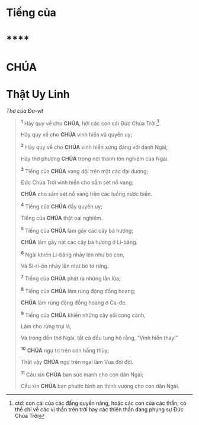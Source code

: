 # Tiếng của

# ****

# CHÚA

# Thật Uy Linh
*Thơ của Đa-vít*

> <sup><b>1</b></sup> Hãy quy về cho **CHÚA**, hỡi các con cái Đức Chúa Trời;[^1-7a354f96-248f-4868-836e-9236e77d2f26]
>
> Hãy quy về cho **CHÚA** vinh hiển và quyền uy;
>
> <sup><b>2</b></sup> Hãy quy về cho **CHÚA** vinh hiển xứng đáng với danh Ngài;
>
> Hãy thờ phượng **CHÚA** trong nơi thánh tôn nghiêm của Ngài.
>
> <sup><b>3</b></sup> Tiếng của **CHÚA** vang dội trên mặt các đại dương;
>
> Đức Chúa Trời vinh hiển cho sấm sét nổ vang;
>
> **CHÚA** cho sấm sét nổ vang trên các luồng nước biển.
>
> <sup><b>4</b></sup> Tiếng của **CHÚA** đầy quyền uy;
>
> Tiếng của **CHÚA** thật oai nghiêm.
>
> <sup><b>5</b></sup> Tiếng của **CHÚA** làm gãy các cây bá hương;
>
> **CHÚA** làm gãy nát các cây bá hương ở Li-băng.
>
> <sup><b>6</b></sup> Ngài khiến Li-băng nhảy lên như bò con,
>
> Và Si-ri-ôn nhảy lên như bò tơ rừng.
>
> <sup><b>7</b></sup> Tiếng của **CHÚA** phát ra những lằn lửa;
>
> <sup><b>8</b></sup> Tiếng của **CHÚA** làm rúng động đồng hoang;
>
> **CHÚA** làm rúng động đồng hoang ở Ca-đe.
>
> <sup><b>9</b></sup> Tiếng của **CHÚA** khiến những cây sồi cong cành,
>
> Làm cho rừng trụi lá,
>
> Và trong đền thờ Ngài, tất cả đều tung hô rằng, “Vinh hiển thay!”
>
> <sup><b>10</b></sup> **CHÚA** ngự trị trên cơn hồng thủy;
>
> Thật vậy **CHÚA** ngự trên ngai làm Vua đời đời.
>
> <sup><b>11</b></sup> Cầu xin **CHÚA** ban sức mạnh cho con dân Ngài;
>
> Cầu xin **CHÚA** ban phước bình an thịnh vượng cho con dân Ngài.

[^1-7a354f96-248f-4868-836e-9236e77d2f26]: ctd: con cái của các đấng quyền năng, hoặc các con của các thần; có thể chỉ về các vị thần trên trời hay các thiên thần đang phụng sự Đức Chúa Trời